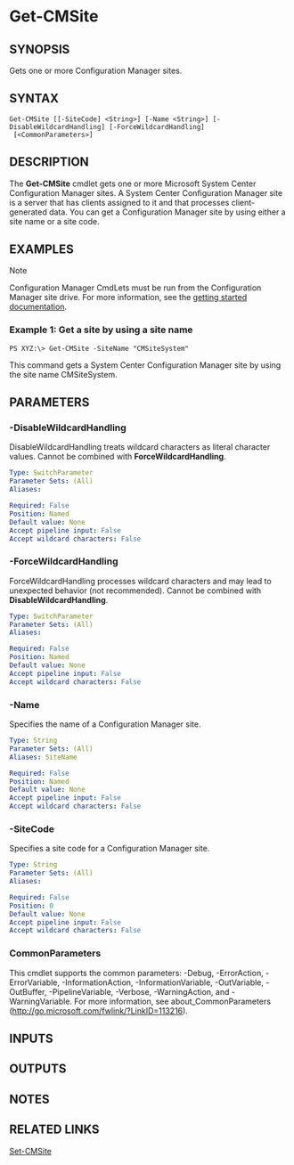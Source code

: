 ﻿---
external help file: AdminUI.PS.HS.dll-Help.xml
ms.assetid: 3F9D178E-7C8B-4C41-BC6C-3A2092A95B71
online version: https://go.microsoft.com/fwlink/?linkid=833856
schema: 2.0.0
---

# Get-CMSite

## SYNOPSIS
Gets one or more Configuration Manager sites.

## SYNTAX

```
Get-CMSite [[-SiteCode] <String>] [-Name <String>] [-DisableWildcardHandling] [-ForceWildcardHandling]
 [<CommonParameters>]
```

## DESCRIPTION
The **Get-CMSite** cmdlet gets one or more Microsoft System Center Configuration Manager sites.
A System Center Configuration Manager site is a server that has clients assigned to it and that processes client-generated data.
You can get a Configuration Manager site by using either a site name or a site code.

## EXAMPLES

> [!NOTE]
> Configuration Manager CmdLets must be run from the Configuration Manager site drive. For more information, see the [getting started documentation](https://docs.microsoft.com/powershell/sccm/overview).


### Example 1: Get a site by using a site name
```
PS XYZ:\> Get-CMSite -SiteName "CMSiteSystem"
```

This command gets a System Center Configuration Manager site by using the site name CMSiteSystem.

## PARAMETERS

### -DisableWildcardHandling
DisableWildcardHandling treats wildcard characters as literal character values. Cannot be combined with **ForceWildcardHandling**.

```yaml
Type: SwitchParameter
Parameter Sets: (All)
Aliases: 

Required: False
Position: Named
Default value: None
Accept pipeline input: False
Accept wildcard characters: False
```

### -ForceWildcardHandling
ForceWildcardHandling processes wildcard characters and may lead to unexpected behavior (not recommended). Cannot be combined with **DisableWildcardHandling**.

```yaml
Type: SwitchParameter
Parameter Sets: (All)
Aliases: 

Required: False
Position: Named
Default value: None
Accept pipeline input: False
Accept wildcard characters: False
```

### -Name
Specifies the name of a Configuration Manager site.

```yaml
Type: String
Parameter Sets: (All)
Aliases: SiteName

Required: False
Position: Named
Default value: None
Accept pipeline input: False
Accept wildcard characters: False
```

### -SiteCode
Specifies a site code for a Configuration Manager site.

```yaml
Type: String
Parameter Sets: (All)
Aliases: 

Required: False
Position: 0
Default value: None
Accept pipeline input: False
Accept wildcard characters: False
```

### CommonParameters
This cmdlet supports the common parameters: -Debug, -ErrorAction, -ErrorVariable, -InformationAction, -InformationVariable, -OutVariable, -OutBuffer, -PipelineVariable, -Verbose, -WarningAction, and -WarningVariable. For more information, see about_CommonParameters (http://go.microsoft.com/fwlink/?LinkID=113216).

## INPUTS

## OUTPUTS

## NOTES

## RELATED LINKS

[Set-CMSite](Set-CMSite.md)


